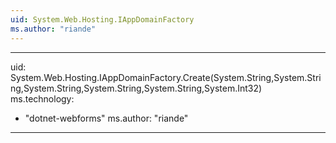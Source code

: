 ```yaml
---
uid: System.Web.Hosting.IAppDomainFactory
ms.author: "riande"
---
```


---
uid: System.Web.Hosting.IAppDomainFactory.Create(System.String,System.String,System.String,System.String,System.String,System.Int32)
ms.technology: 
  - "dotnet-webforms"
ms.author: "riande"
---
